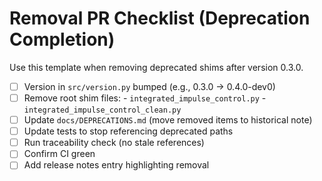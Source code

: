 # Removal PR Checklist (Deprecation Completion)

Use this template when removing deprecated shims after version 0.3.0.

- [ ] Version in `src/version.py` bumped (e.g., 0.3.0 → 0.4.0-dev0)
- [ ] Remove root shim files:
      - `integrated_impulse_control.py`
      - `integrated_impulse_control_clean.py`
- [ ] Update `docs/DEPRECATIONS.md` (move removed items to historical note)
- [ ] Update tests to stop referencing deprecated paths
- [ ] Run traceability check (no stale references)
- [ ] Confirm CI green
- [ ] Add release notes entry highlighting removal
